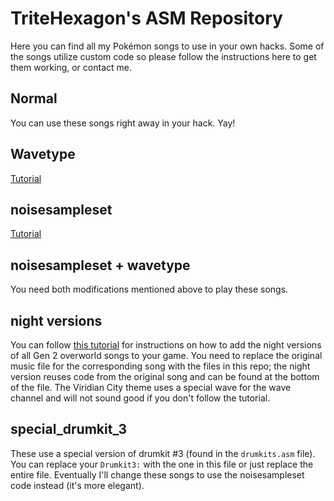 # TriteHexagon's ASM Repository

Here you can find all my Pokémon songs to use in your own hacks. Some of the songs utilize custom code so please follow the instructions here to get them working, or contact me.

## Normal

You can use these songs right away in your hack. Yay!

## Wavetype


[Tutorial](https://github.com/TriteHexagon/Trite_ASM_Repository/wiki/Add-more-wavetables)

## noisesampleset

[Tutorial](https://github.com/TriteHexagon/Trite_ASM_Repository/wiki/Add-a-new-music-command-to-change-drumkits)

## noisesampleset + wavetype

You need both modifications mentioned above to play these songs.

## night versions

You can follow [this tutorial](https://github.com/pret/pokecrystal/wiki/Add-more-music-that-changes-at-night) for instructions on how to add the night versions of all Gen 2 overworld songs to your game. You need to replace the original music file for the corresponding song with the files in this repo; the night version reuses code from the original song and can be found at the bottom of the file. The Viridian City theme uses a special wave for the wave channel and will not sound good if you don't follow the tutorial.

## special_drumkit_3

These use a special version of drumkit #3 (found in the ```drumkits.asm``` file). You can replace your ```Drumkit3:``` with the one in this file or just replace the entire file. Eventually I'll change these songs to use the noisesampleset code instead (it's more elegant).
 
